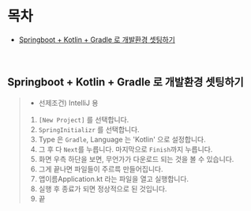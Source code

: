 # 목차
- [Springboot + Kotlin + Gradle 로 개발환경 셋팅하기](#springboot--kotlin--gradle-로-개발환경-셋팅하기)

<br>

## Springboot + Kotlin + Gradle 로 개발환경 셋팅하기
> - 선제조건) IntelliJ 용
> 1. `[New Project]` 를 선택합니다.
> 2. `SpringInitializr` 를 선택합니다.
> 3. Type 은 `Gradle`, Language 는 'Kotlin' 으로 설정합니다.
> 4. 그 후 다 `Next`를 누릅니다. 마지막으로 `Finish`까지 누릅니다.
> 5. 화면 우측 하단을 보면, 무언가가 다운로드 되는 것을 볼 수 있습니다.
> 6. 그게 끝나면 파일들이 주르륵 만들어집니다.
> 7. 앱이름Application.kt 라는 파일을 열고 실행합니다.
> 8. 실행 후 종료가 되면 정상적으로 된 것입니다.
> 9. 끝
